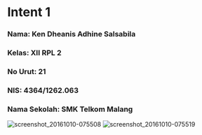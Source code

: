 # **Intent 1**

### Nama: Ken Dheanis Adhine Salsabila
### Kelas: XII RPL 2
### No Urut: 21
### NIS: 4364/1262.063
### Nama Sekolah: SMK Telkom Malang

![screenshot_20161010-075508](https://cloud.githubusercontent.com/assets/15698921/19861163/19f1d222-9fbe-11e6-8103-1ec86c9a81a9.png)
![screenshot_20161010-075519](https://cloud.githubusercontent.com/assets/15698921/19861164/1a017e34-9fbe-11e6-9cb6-3753efab98a1.png)
